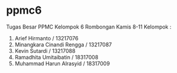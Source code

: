 # ppmc6
Tugas Besar PPMC Kelompok 6 Rombongan Kamis 8-11
Kelompok :
1. Arief Hirmanto / 13217076
2. Minangkara Cinandi Rengga / 13217087
3. Kevin Sutardi / 13217088
4. Ramadhita Umitaibatin / 18317008
5. Muhammad Harun Alrasyid / 18317009
